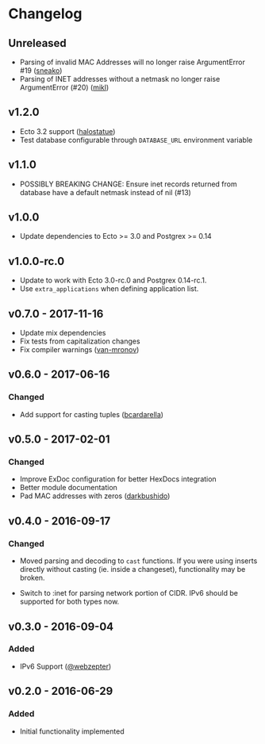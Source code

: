 # Changelog

## Unreleased

- Parsing of invalid MAC Addresses will no longer raise ArgumentError #19 ([sneako](https://github.com/sneako))
- Parsing of INET addresses without a netmask no longer raise ArgumentError (#20) ([mikl](https://github.com/mikl))

## v1.2.0

- Ecto 3.2 support ([halostatue](https://github.com/halostatue))
- Test database configurable through `DATABASE_URL` environment variable

## v1.1.0

- POSSIBLY BREAKING CHANGE: Ensure inet records returned from database have a default
  netmask instead of nil (#13)

## v1.0.0
- Update dependencies to Ecto >= 3.0 and Postgrex >= 0.14

## v1.0.0-rc.0
- Update to work with Ecto 3.0-rc.0 and Postgrex 0.14-rc.1.
- Use `extra_applications` when defining application list.

## v0.7.0 - 2017-11-16
- Update mix dependencies
- Fix tests from capitalization changes
- Fix compiler warnings ([van-mronov](https://github.com/van-mronov))

## v0.6.0 - 2017-06-16
### Changed
- Add support for casting tuples ([bcardarella](https://github.com/bcardarella))


## v0.5.0 - 2017-02-01
### Changed
- Improve ExDoc configuration for better HexDocs integration
- Better module documentation
- Pad MAC addresses with zeros ([darkbushido](https://github.com/darkbushido))


## v0.4.0 - 2016-09-17
### Changed
- Moved parsing and decoding to `cast` functions. If you were using inserts
  directly without casting (ie. inside a changeset), functionality may be broken.

- Switch to :inet for parsing network portion of CIDR. IPv6 should be supported for
  both types now.


## v0.3.0 - 2016-09-04
### Added
- IPv6 Support ([@webzepter](https://github.com/webzepter))


## v0.2.0 - 2016-06-29
### Added
- Initial functionality implemented
